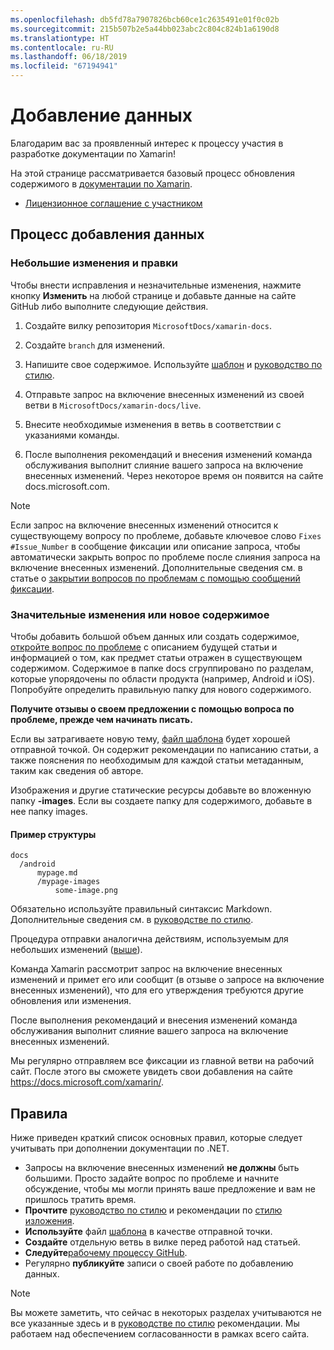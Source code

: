 ```yaml
---
ms.openlocfilehash: db5fd78a7907826bcb60ce1c2635491e01f0c02b
ms.sourcegitcommit: 215b507b2e5a44bb023abc2c804c824b1a6190d8
ms.translationtype: HT
ms.contentlocale: ru-RU
ms.lasthandoff: 06/18/2019
ms.locfileid: "67194941"
---
```

# <a name="contributing"></a>Добавление данных

Благодарим вас за проявленный интерес к процессу участия в разработке документации по Xamarin!

На этой странице рассматривается базовый процесс обновления содержимого в [документации по Xamarin](https://docs.microsoft.com/xamarin).

* [Лицензионное соглашение с участником](LICENSE)

## <a name="process-for-contributing"></a>Процесс добавления данных

### <a name="small-changes--edits"></a>Небольшие изменения и правки

Чтобы внести исправления и незначительные изменения, нажмите кнопку **Изменить** на любой странице и добавьте данные на сайте GitHub либо выполните следующие действия.

1. Создайте вилку репозитория `MicrosoftDocs/xamarin-docs`.

2. Создайте `branch` для изменений.

3. Напишите свое содержимое. Используйте [шаблон](contributing-guidelines/template.md) и [руководство по стилю](contributing-guidelines/voice-tone.md).

4. Отправьте запрос на включение внесенных изменений из своей ветви в `MicrosoftDocs/xamarin-docs/live`.

5. Внесите необходимые изменения в ветвь в соответствии с указаниями команды.

6. После выполнения рекомендаций и внесения изменений команда обслуживания выполнит слияние вашего запроса на включение внесенных изменений. Через некоторое время он появится на сайте docs.microsoft.com.


> [!NOTE]
> Если запрос на включение внесенных изменений относится к существующему вопросу по проблеме, добавьте ключевое слово `Fixes #Issue_Number` в сообщение фиксации или описание запроса, чтобы автоматически закрыть вопрос по проблеме после слияния запроса на включение внесенных изменений. Дополнительные сведения см. в статье о [закрытии вопросов по проблемам с помощью сообщений фиксации](https://help.github.com/articles/closing-issues-via-commit-messages/).


### <a name="big-changes-or-new-content"></a>Значительные изменения или новое содержимое

Чтобы добавить большой объем данных или создать содержимое, [откройте вопрос по проблеме](https://github.com/MicrosoftDocs/xamarin-docs/issues) с описанием будущей статьи и информацией о том, как предмет статьи отражен в существующем содержимом. Содержимое в папке docs сгруппировано по разделам, которые упорядочены по области продукта (например, Android и iOS). Попробуйте определить правильную папку для нового содержимого. 

**Получите отзывы о своем предложении с помощью вопроса по проблеме, прежде чем начинать писать.**

Если вы затрагиваете новую тему, [файл шаблона](../contributing-guidelines/template.md) будет хорошей отправной точкой. Он содержит рекомендации по написанию статьи, а также пояснения по необходимым для каждой статьи метаданным, таким как сведения об авторе.

Изображения и другие статические ресурсы добавьте во вложенную папку **<mypage>-images**. Если вы создаете папку для содержимого, добавьте в нее папку images.

#### <a name="example-structure"></a>Пример структуры

    docs
      /android
          mypage.md
          /mypage-images
              some-image.png

Обязательно используйте правильный синтаксис Markdown. Дополнительные сведения см. в [руководстве по стилю](../contributing-guidelines/template.md).

Процедура отправки аналогична действиям, используемым для небольших изменений ([выше](#process-for-contributing)).

Команда Xamarin рассмотрит запрос на включение внесенных изменений и примет его или сообщит (в отзыве о запросе на включение внесенных изменений), что для его утверждения требуются другие обновления или изменения.

После выполнения рекомендаций и внесения изменений команда обслуживания выполнит слияние вашего запроса на включение внесенных изменений.

Мы регулярно отправляем все фиксации из главной ветви на рабочий сайт. После этого вы сможете увидеть свои добавления на сайте https://docs.microsoft.com/xamarin/.

## <a name="dos-and-donts"></a>Правила

Ниже приведен краткий список основных правил, которые следует учитывать при дополнении документации по .NET.

- Запросы на включение внесенных изменений **не должны** быть большими. Просто задайте вопрос по проблеме и начните обсуждение, чтобы мы могли принять ваше предложение и вам не пришлось тратить время.
- **Прочтите** [руководство по стилю](contributing-guidelines/template.md) и рекомендации по [стилю изложения](contributing-guidelines/voice-tone.md).
- **Используйте** файл [шаблона](contributing-guidelines/template.md) в качестве отправной точки.
- **Создайте** отдельную ветвь в вилке перед работой над статьей.
- **Следуйте**[рабочему процессу GitHub](https://guides.github.com/introduction/flow/).
- Регулярно **публикуйте** записи о своей работе по добавлению данных.

> [!NOTE]
> Вы можете заметить, что сейчас в некоторых разделах учитываются не все указанные здесь и в [руководстве по стилю](contributing-guidelines/template.md) рекомендации. Мы работаем над обеспечением согласованности в рамках всего сайта. 


